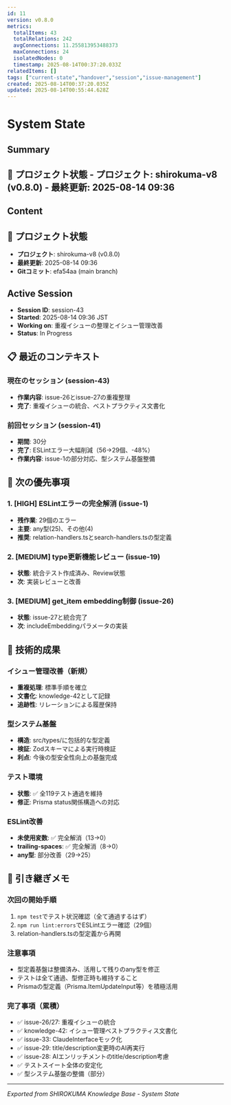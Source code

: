 ```yaml
---
id: 11
version: v0.8.0
metrics:
  totalItems: 43
  totalRelations: 242
  avgConnections: 11.255813953488373
  maxConnections: 24
  isolatedNodes: 0
  timestamp: 2025-08-14T00:37:20.033Z
relatedItems: []
tags: ["current-state","handover","session","issue-management"]
created: 2025-08-14T00:37:20.035Z
updated: 2025-08-14T00:55:44.628Z
---
```


# System State

## Summary

## 📍 プロジェクト状態 - **プロジェクト**: shirokuma-v8 (v0.8.0) - **最終更新**: 2025-08-14 09:36

## Content

## 📍 プロジェクト状態
- **プロジェクト**: shirokuma-v8 (v0.8.0)
- **最終更新**: 2025-08-14 09:36
- **Gitコミット**: efa54aa (main branch)

## Active Session
- **Session ID**: session-43
- **Started**: 2025-08-14 09:36 JST
- **Working on**: 重複イシューの整理とイシュー管理改善
- **Status**: In Progress

## 📋 最近のコンテキスト

### 現在のセッション (session-43)
- **作業内容**: issue-26とissue-27の重複整理
- **完了**: 重複イシューの統合、ベストプラクティス文書化

### 前回セッション (session-41)
- **期間**: 30分
- **完了**: ESLintエラー大幅削減（56→29個、-48%）
- **作業内容**: issue-1の部分対応、型システム基盤整備

## 🎯 次の優先事項

### 1. [HIGH] ESLintエラーの完全解消 (issue-1)
- **残作業**: 29個のエラー
- **主要**: any型(25)、その他(4)
- **推奨**: relation-handlers.tsとsearch-handlers.tsの型定義

### 2. [MEDIUM] type更新機能レビュー (issue-19)
- **状態**: 統合テスト作成済み、Review状態
- **次**: 実装レビューと改善

### 3. [MEDIUM] get_item embedding制御 (issue-26)
- **状態**: issue-27と統合完了
- **次**: includeEmbeddingパラメータの実装

## 🔧 技術的成果

### イシュー管理改善（新規）
- **重複処理**: 標準手順を確立
- **文書化**: knowledge-42として記録
- **追跡性**: リレーションによる履歴保持

### 型システム基盤
- **構造**: src/types/に包括的な型定義
- **検証**: Zodスキーマによる実行時検証
- **利点**: 今後の型安全性向上の基盤完成

### テスト環境
- **状態**: ✅ 全119テスト通過を維持
- **修正**: Prisma status関係構造への対応

### ESLint改善
- **未使用変数**: ✅ 完全解消（13→0）
- **trailing-spaces**: ✅ 完全解消（8→0）
- **any型**: 部分改善（29→25）

## 📝 引き継ぎメモ

### 次回の開始手順
1. `npm test`でテスト状況確認（全て通過するはず）
2. `npm run lint:errors`でESLintエラー確認（29個）
3. relation-handlers.tsの型定義から再開

### 注意事項
- 型定義基盤は整備済み、活用して残りのany型を修正
- テストは全て通過、型修正時も維持すること
- Prismaの型定義（Prisma.ItemUpdateInput等）を積極活用

### 完了事項（累積）
- ✅ issue-26/27: 重複イシューの統合
- ✅ knowledge-42: イシュー管理ベストプラクティス文書化
- ✅ issue-33: ClaudeInterfaceモック化
- ✅ issue-29: title/description変更時のAI再実行
- ✅ issue-28: AIエンリッチメントのtitle/description考慮
- ✅ テストスイート全体の安定化
- ✅ 型システム基盤の整備（部分）

---
*Exported from SHIROKUMA Knowledge Base - System State*
